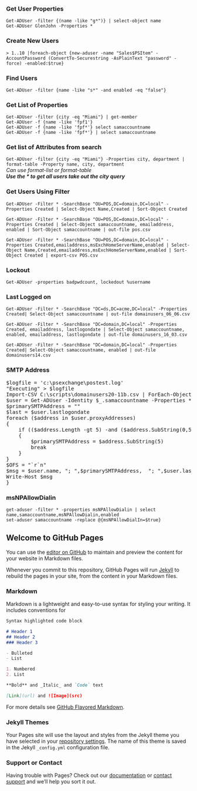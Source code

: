 ### Get User Properties
`Get-ADUser -filter {(name -like "g*")} | select-object name`  
`Get-ADUser GlenJohn -Properties *`

### Create New Users
`> 1..10 |foreach-object {new-aduser -name "Sales$PSItem" -AccountPassword (ConvertTo-Securestring -AsPlainText "password" -force) -enabled:$true}`
 
### Find Users
`Get-ADUser -filter {name -like "s*" -and enabled -eq "false"}`

### Get List of Properties
`Get-ADUser -filter {city -eq "Miami"} | get-member`  
`Get-ADUser -f {name -like 'fpf1'}`  
`Get-ADUser -f {name -like 'fpf*'} select samaccountname`  
`Get-ADUser -f {name -like 'fpf*'} | select samaccountname`  
 
### Get list of Attributes from search
`Get-ADUser -filter {city -eq "Miami"} -Properties city, department | format-table -Property name, city, department`  
_Can use format-list or format-table_  
_**Use the * to get all users take out the city query**_ 

### Get Users Using Filter
`Get-ADUser -Filter * -SearchBase "OU=POS,DC=domain,DC=local" -Properties Created | Select-Object Name,Created | Sort-Object Created`  

`Get-ADUser -Filter * -SearchBase "OU=POS,DC=domain,DC=local" -Properties Created | Select-Object samaccountname, emailaddress, enabled | Sort-Object samaccountname | out-file pos.csv`  

`Get-ADUser -Filter * -SearchBase "OU=POS,DC=domain,DC=local" -Properties Created,emailaddress,msExchHomeServerName,enabled | Select-Object Name,Created,emailaddress,msExchHomeServerName,enabled | Sort-Object Created | export-csv POS.csv` 

### Lockout
`Get-ADUser -properties badpwdcount, lockedout %username`

### Last Logged on
`Get-ADUser -Filter * -SearchBase "DC=ds,DC=acme,DC=local" -Properties Created| Select-Object samaccountname | out-file domainusers_06_06.csv`  

`Get-ADUser -Filter * -SearchBase "DC=domain,DC=local" -Properties Created, emailaddress, lastlogondate | Select-Object samaccountname, enabled, emailaddress, lastlogondate | out-file domainusers_16_03.csv`  

`Get-ADUser -Filter * -SearchBase "DC=domain,DC=local" -Properties Created| Select-Object samaccountname, enabled | out-file domainusers14.csv`

### SMTP Address
<pre>
$logfile = 'c:\psexchange\postest.log'
"Executing" > $logfile
Import-CSV C:\scripts\domainusers20-11b.csv | ForEach-Object{ 
$user = Get-ADUser -Identity $_.samaccountname -Properties *
$primarySMTPAddress = ""
$last = $user.lastlogondate
foreach ($address in $user.proxyAddresses)
{
    if (($address.Length -gt 5) -and ($address.SubString(0,5) -ceq 'SMTP:'))
    {
        $primarySMTPAddress = $address.SubString(5)
        break
    }
}
$OFS = "`r`n"
$msg = $user.name, "; ",$primarySMTPAddress,  "; ",$user.lastlogondate,  "; ",$user.city,  "; ",$user.l,  "; ",$user.co  + $OFS
Write-Host $msg
}
</pre>


### msNPAllowDialin
`get-aduser -filter * -properties msNPAllowDialin | select name,samaccountname,msNPAllowDialin,enabled`  
`set-aduser samaccountname -replace @{msNPAllowDialIn=$true}`  
## Welcome to GitHub Pages

You can use the [editor on GitHub](https://github.com/MartinMilligan12/Powershell-Work/edit/gh-pages/index.md) to maintain and preview the content for your website in Markdown files.

Whenever you commit to this repository, GitHub Pages will run [Jekyll](https://jekyllrb.com/) to rebuild the pages in your site, from the content in your Markdown files.

### Markdown

Markdown is a lightweight and easy-to-use syntax for styling your writing. It includes conventions for

```markdown
Syntax highlighted code block

# Header 1
## Header 2
### Header 3

- Bulleted
- List

1. Numbered
2. List

**Bold** and _Italic_ and `Code` text

[Link](url) and ![Image](src)
```

For more details see [GitHub Flavored Markdown](https://guides.github.com/features/mastering-markdown/).

### Jekyll Themes

Your Pages site will use the layout and styles from the Jekyll theme you have selected in your [repository settings](https://github.com/MartinMilligan12/Powershell-Work/settings). The name of this theme is saved in the Jekyll `_config.yml` configuration file.

### Support or Contact

Having trouble with Pages? Check out our [documentation](https://docs.github.com/categories/github-pages-basics/) or [contact support](https://github.com/contact) and we’ll help you sort it out.
